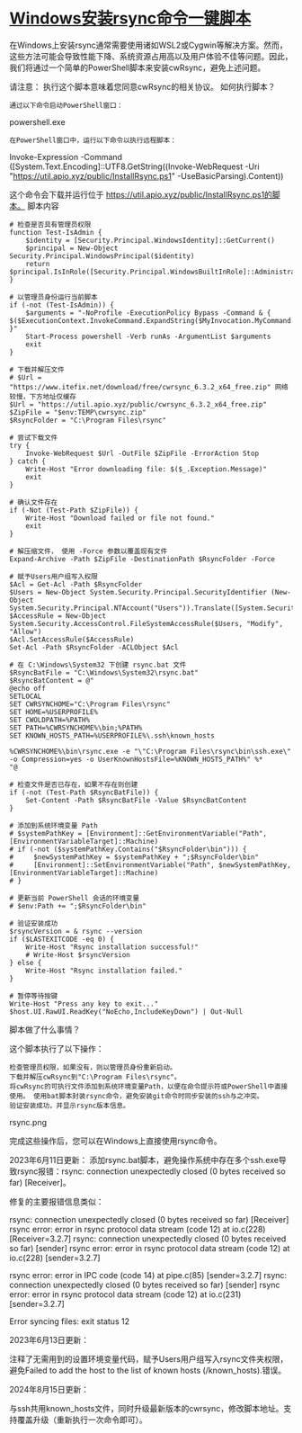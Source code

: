 # [Windows安装rsync命令一键脚本](https://www.wyr.me/post/749)

在Windows上安装rsync通常需要使用诸如WSL2或Cygwin等解决方案。然而，这些方法可能会导致性能下降、系统资源占用高以及用户体验不佳等问题。因此，我们将通过一个简单的PowerShell脚本来安装cwRsync，避免上述问题。

请注意： 执行这个脚本意味着您同意cwRsync的相关协议。
如何执行脚本？

    通过以下命令启动PowerShell窗口：

powershell.exe

    在PowerShell窗口中，运行以下命令以执行远程脚本：

Invoke-Expression -Command ([System.Text.Encoding]::UTF8.GetString((Invoke-WebRequest -Uri "https://util.apio.xyz/public/InstallRsync.ps1" -UseBasicParsing).Content))

这个命令会下载并运行位于 https://util.apio.xyz/public/InstallRsync.ps1的脚本。
脚本内容

~~~
# 检查是否具有管理员权限
function Test-IsAdmin {
    $identity = [Security.Principal.WindowsIdentity]::GetCurrent()
    $principal = New-Object Security.Principal.WindowsPrincipal($identity)
    return $principal.IsInRole([Security.Principal.WindowsBuiltInRole]::Administrator)
}

# 以管理员身份运行当前脚本
if (-not (Test-IsAdmin)) {
    $arguments = "-NoProfile -ExecutionPolicy Bypass -Command & { $($ExecutionContext.InvokeCommand.ExpandString($MyInvocation.MyCommand.Definition)) }"
    Start-Process powershell -Verb runAs -ArgumentList $arguments
    exit
}

# 下载并解压文件
# $Url = "https://www.itefix.net/download/free/cwrsync_6.3.2_x64_free.zip" 网络较慢，下方地址仅缓存
$Url = "https://util.apio.xyz/public/cwrsync_6.3.2_x64_free.zip"
$ZipFile = "$env:TEMP\cwrsync.zip"
$RsyncFolder = "C:\Program Files\rsync"

# 尝试下载文件
try {
    Invoke-WebRequest $Url -OutFile $ZipFile -ErrorAction Stop
} catch {
    Write-Host "Error downloading file: $($_.Exception.Message)"
    exit
}

# 确认文件存在
if (-Not (Test-Path $ZipFile)) {
    Write-Host "Download failed or file not found."
    exit
}

# 解压缩文件， 使用 -Force 参数以覆盖现有文件
Expand-Archive -Path $ZipFile -DestinationPath $RsyncFolder -Force

# 赋予Users用户组写入权限
$Acl = Get-Acl -Path $RsyncFolder
$Users = New-Object System.Security.Principal.SecurityIdentifier (New-Object System.Security.Principal.NTAccount("Users")).Translate([System.Security.Principal.SecurityIdentifier])
$AccessRule = New-Object System.Security.AccessControl.FileSystemAccessRule($Users, "Modify", "Allow")
$Acl.SetAccessRule($AccessRule)
Set-Acl -Path $RsyncFolder -ACLObject $Acl

# 在 C:\Windows\System32 下创建 rsync.bat 文件
$RsyncBatFile = "C:\Windows\System32\rsync.bat"
$RsyncBatContent = @"
@echo off
SETLOCAL
SET CWRSYNCHOME="C:\Program Files\rsync"
SET HOME=%USERPROFILE%
SET CWOLDPATH=%PATH%
SET PATH=%CWRSYNCHOME%\bin;%PATH%
SET KNOWN_HOSTS_PATH=%USERPROFILE%\.ssh\known_hosts

%CWRSYNCHOME%\bin\rsync.exe -e "\"C:\Program Files\rsync\bin\ssh.exe\" -o Compression=yes -o UserKnownHostsFile=%KNOWN_HOSTS_PATH%" %*
"@

# 检查文件是否已存在，如果不存在则创建
if (-not (Test-Path $RsyncBatFile)) {
    Set-Content -Path $RsyncBatFile -Value $RsyncBatContent
}

# 添加到系统环境变量 Path
# $systemPathKey = [Environment]::GetEnvironmentVariable("Path", [EnvironmentVariableTarget]::Machine)
# if (-not ($systemPathKey.Contains("$RsyncFolder\bin"))) {
#     $newSystemPathKey = $systemPathKey + ";$RsyncFolder\bin"
#     [Environment]::SetEnvironmentVariable("Path", $newSystemPathKey, [EnvironmentVariableTarget]::Machine)
# }

# 更新当前 PowerShell 会话的环境变量
# $env:Path += ";$RsyncFolder\bin"

# 验证安装成功
$rsyncVersion = & rsync --version
if ($LASTEXITCODE -eq 0) {
    Write-Host "Rsync installation successful!"
    # Write-Host $rsyncVersion
} else {
    Write-Host "Rsync installation failed."
}

# 暂停等待按键
Write-Host "Press any key to exit..."
$host.UI.RawUI.ReadKey("NoEcho,IncludeKeyDown") | Out-Null

~~~

脚本做了什么事情？

这个脚本执行了以下操作：

    检查管理员权限，如果没有，则以管理员身份重新启动。
    下载并解压cwRsync到"C:\Program Files\rsync"。
    将cwRsync的可执行文件添加到系统环境变量Path，以便在命令提示符或PowerShell中直接使用。 使用bat脚本封装rsync命令，避免安装git命令时同步安装的ssh与之冲突。
    验证安装成功，并显示rsync版本信息。

rsync.png

完成这些操作后，您可以在Windows上直接使用rsync命令。

2023年6月11日更新： 添加rsync.bat脚本，避免操作系统中存在多个ssh.exe导致rsync报错：rsync: connection unexpectedly closed (0 bytes received so far) [Receiver]。

修复的主要报错信息类似：

rsync: connection unexpectedly closed (0 bytes received so far) [Receiver]
rsync error: error in rsync protocol data stream (code 12) at io.c(228) [Receiver=3.2.7]
rsync: connection unexpectedly closed (0 bytes received so far) [sender]
rsync error: error in rsync protocol data stream (code 12) at io.c(228) [sender=3.2.7]

rsync error: error in IPC code (code 14) at pipe.c(85) [sender=3.2.7]
rsync: connection unexpectedly closed (0 bytes received so far) [sender]
rsync error: error in rsync protocol data stream (code 12) at io.c(231) [sender=3.2.7]

Error syncing files: exit status 12

2023年6月13日更新：

注释了无需用到的设置环境变量代码，赋予Users用户组写入rsync文件夹权限，避免Failed to add the host to the list of known hosts (/known_hosts).错误。

2024年8月15日更新：

与ssh共用known_hosts文件，同时升级最新版本的cwrsync，修改脚本地址。支持覆盖升级（重新执行一次命令即可）。
